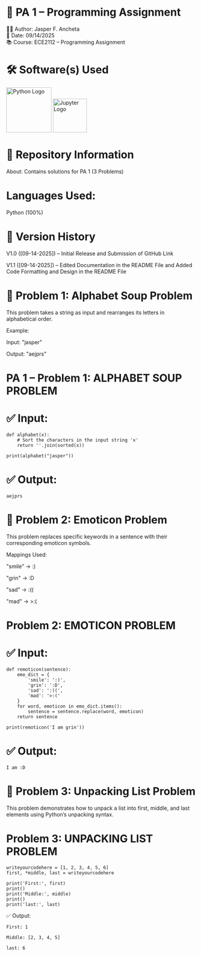 # 📘 PA 1 – Programming Assignment
👨‍💻 Author: Jasper F. Ancheta <br>
📅 Date: 09/14/2025 <br>
📚 Course: ECE2112 – Programming Assignment

# 🛠 Software(s) Used  

<p align="left">
  <img src="https://www.python.org/static/community_logos/python-logo.png" alt="Python Logo" width="120"/>
  <img src="https://jupyter.org/assets/homepage/main-logo.svg" alt="Jupyter Logo" width="90"/>
</p>

# 📂 Repository Information

About: Contains solutions for PA 1 (3 Problems)

# Languages Used:

Python (100%)

# 📌 Version History

V1.0 ([09-14-2025]) – Initial Release and Submission of GitHub Link

V1.1 ([09-14-2025]) – Edited Documentation in the README File and Added Code Formatting and Design in the README File

# 📌 Problem 1: Alphabet Soup Problem

This problem takes a string as input and rearranges its letters in alphabetical order.

Example:

Input: "jasper"

Output: "aejprs"

# PA 1 – Problem 1: ALPHABET SOUP PROBLEM
# ✅ Input:
```
def alphabet(x):
    # Sort the characters in the input string 'x'
    return ''.join(sorted(x))

print(alphabet("jasper"))
```
# ✅ Output:
```
aejprs
```
# 📌 Problem 2: Emoticon Problem

This problem replaces specific keywords in a sentence with their corresponding emoticon symbols.

Mappings Used:

"smile" → :)

"grin" → :D

"sad" → :((

"mad" → >:(

# Problem 2: EMOTICON PROBLEM
# ✅ Input:
```
def remoticon(sentence):
    emo_dict = {
        'smile': ':)',
        'grin': ':D',
        'sad': ':((',
        'mad': '>:('
    }
    for word, emoticon in emo_dict.items():
        sentence = sentence.replace(word, emoticon)
    return sentence

print(remoticon('I am grin'))
```

# ✅ Output:
```
I am :D
```
# 📌 Problem 3: Unpacking List Problem

This problem demonstrates how to unpack a list into first, middle, and last elements using Python’s unpacking syntax.

# Problem 3: UNPACKING LIST PROBLEM
```
writeyourcodehere = [1, 2, 3, 4, 5, 6]
first, *middle, last = writeyourcodehere

print('First:', first)
print()
print('Middle:', middle)
print()
print('last:', last)
```

✅ Output:
```
First: 1

Middle: [2, 3, 4, 5]

last: 6
```
